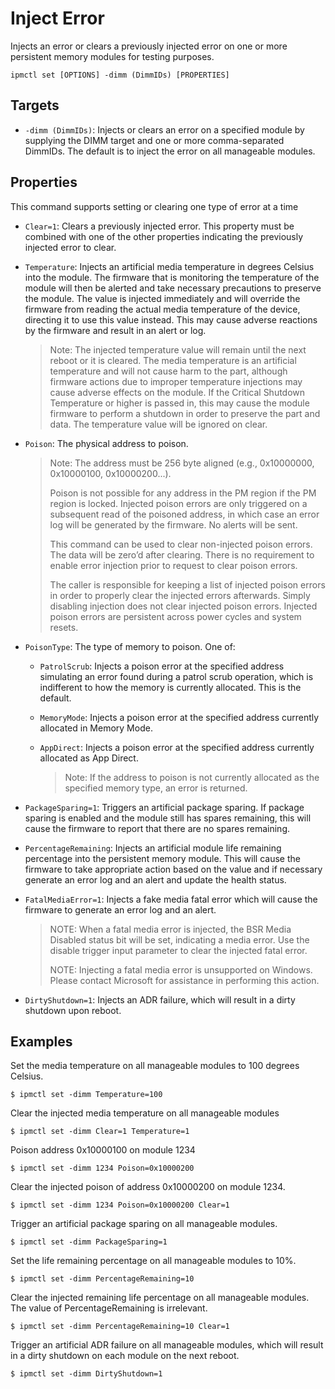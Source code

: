 # Inject Error

Injects an error or clears a previously injected error on one or more persistent memory modules for testing purposes.

```text
ipmctl set [OPTIONS] -dimm (DimmIDs) [PROPERTIES]
```

## **Targets**

* `-dimm (DimmIDs)`: Injects or clears an error on a specified module by supplying the DIMM target and one or more comma-separated DimmIDs. The default is to inject the error on all manageable modules.

## **Properties**

This command supports setting or clearing one type of error at a time

* `Clear=1`: Clears a previously injected error. This property must be combined with one of the other properties indicating the previously injected error to clear.
* `Temperature`: Injects an artificial media temperature in degrees Celsius into the module. The firmware that is monitoring the temperature of the module will then be alerted and take necessary precautions to preserve the module. The value is injected immediately and will override the firmware from reading the actual media temperature of the device, directing it to use this value instead. This may cause adverse reactions by the firmware and result in an alert or log.

  > Note: The injected temperature value will remain until the next reboot or it is cleared. The media temperature is an artificial temperature and will not cause harm to the part, although firmware actions due to improper temperature injections may cause adverse effects on the module. If the Critical Shutdown Temperature or higher is passed in, this may cause the module firmware to perform a shutdown in order to preserve the part and data. The temperature value will be ignored on clear.

* `Poison`: The physical address to poison.

  > Note: The address must be 256 byte aligned \(e.g., 0x10000000, 0x10000100, 0x10000200...\).
  >
  > Poison is not possible for any address in the PM region if the PM region is locked. Injected poison errors are only triggered on a subsequent read of the poisoned address, in which case an error log will be generated by the firmware. No alerts will be sent.
  >
  > This command can be used to clear non-injected poison errors. The data will be zero’d after clearing. There is no requirement to enable error injection prior to request to clear poison errors.
  >
  > The caller is responsible for keeping a list of injected poison errors in order to properly clear the injected errors afterwards. Simply disabling injection does not clear injected poison errors. Injected poison errors are persistent across power cycles and system resets.

* `PoisonType`: The type of memory to poison. One of:
  * `PatrolScrub`: Injects a poison error at the specified address simulating an error found during a patrol scrub operation, which is indifferent to how the memory is currently allocated. This is the default.
  * `MemoryMode`: Injects a poison error at the specified address currently allocated in Memory Mode.
  * `AppDirect`: Injects a poison error at the specified address currently allocated as App Direct.

    > Note: If the address to poison is not currently allocated as the specified memory type, an error is returned.
* `PackageSparing=1`: Triggers an artificial package sparing. If package sparing is enabled and the module still has spares remaining, this will cause the firmware to report that there are no spares remaining.
* `PercentageRemaining`: Injects an artificial module life remaining percentage into the persistent memory module. This will cause the firmware to take appropriate action based on the value and if necessary generate an error log and an alert and update the health status.
* `FatalMediaError=1`: Injects a fake media fatal error which will cause the firmware to generate an error log and an alert.

  > NOTE: When a fatal media error is injected, the BSR Media Disabled status bit will be set, indicating a media error. Use the disable trigger input parameter to clear the injected fatal error.
  >
  > NOTE: Injecting a fatal media error is unsupported on Windows. Please contact Microsoft for assistance in performing this action.

* `DirtyShutdown=1`: Injects an ADR failure, which will result in a dirty shutdown upon reboot.

## **Examples**

Set the media temperature on all manageable modules to 100 degrees Celsius.

```text
$ ipmctl set -dimm Temperature=100
```

Clear the injected media temperature on all manageable modules

```text
$ ipmctl set -dimm Clear=1 Temperature=1
```

Poison address 0x10000100 on module 1234

```text
$ ipmctl set -dimm 1234 Poison=0x10000200
```

Clear the injected poison of address 0x10000200 on module 1234.

```text
$ ipmctl set -dimm 1234 Poison=0x10000200 Clear=1
```

Trigger an artificial package sparing on all manageable modules.

```text
$ ipmctl set -dimm PackageSparing=1
```

Set the life remaining percentage on all manageable modules to 10%.

```text
$ ipmctl set -dimm PercentageRemaining=10
```

Clear the injected remaining life percentage on all manageable modules. The value of PercentageRemaining is irrelevant.

```text
$ ipmctl set -dimm PercentageRemaining=10 Clear=1
```

Trigger an artificial ADR failure on all manageable modules, which will result in a dirty shutdown on each module on the next reboot.

```text
$ ipmctl set -dimm DirtyShutdown=1
```


